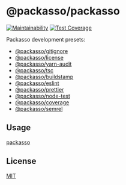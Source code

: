 # @packasso/packasso

[![Maintainability](https://api.codeclimate.com/v1/badges/aaced5b2261f8a59b7cd/maintainability)](https://codeclimate.com/github/qiwi/packasso/maintainability)
[![Test Coverage](https://api.codeclimate.com/v1/badges/aaced5b2261f8a59b7cd/test_coverage)](https://codeclimate.com/github/qiwi/packasso/test_coverage)

Packasso development presets:

- [@packasso/gitignore](https://www.npmjs.com/package/@packasso/gitignore)
- [@packasso/license](https://www.npmjs.com/package/@packasso/license)
- [@packasso/yarn-audit](https://www.npmjs.com/package/@packasso/yarn-audit)
- [@packasso/tsc](https://www.npmjs.com/package/@packasso/tsc)
- [@packasso/buildstamp](https://www.npmjs.com/package/@packasso/buildstamp)
- [@packasso/eslint](https://www.npmjs.com/package/@packasso/eslint)
- [@packasso/prettier](https://www.npmjs.com/package/@packasso/prettier)
- [@packasso/node-test](https://www.npmjs.com/package/@packasso/node-test)
- [@packasso/coverage](https://www.npmjs.com/package/@packasso/coverage)
- [@packasso/semrel](https://www.npmjs.com/package/@packasso/semrel)

## Usage

[packasso](https://www.npmjs.com/package/packasso)

## License

[MIT](./LICENSE)
